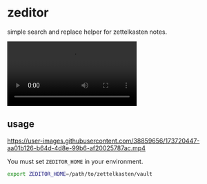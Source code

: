 # zeditor

simple search and replace helper for zettelkasten notes.

![demo](https://user-images.githubusercontent.com/38859656/173719582-08a04d30-c173-45d9-aa9b-2a0217e0afe4.mp4)

## usage

https://user-images.githubusercontent.com/38859656/173720447-aa01b126-b64d-4d8e-99b6-af20025787ac.mp4



You must set `ZEDITOR_HOME` in your environment.

```sh
export ZEDITOR_HOME=/path/to/zettelkasten/vault
```
